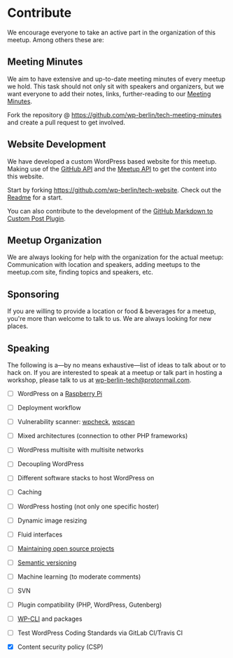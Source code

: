 # Contribute

We encourage everyone to take an active part in the organization of this meetup. Among others these are:

## Meeting Minutes 
We aim to have extensive and up-to-date meeting minutes of every meetup we hold. This task should not only sit with speakers and organizers, but we want everyone to add their notes, links, further-reading to our [Meeting Minutes](/meeting-minutes).

Fork the repository @ https://github.com/wp-berlin/tech-meeting-minutes and create a pull request to get involved.

## Website Development 
We have developed a custom WordPress based website for this meetup. Making use of the [GitHub API](https://developer.github.com/v3/) and the [Meetup API](https://secure.meetup.com/meetup_api) to get the content into this website. 

Start by forking https://github.com/wp-berlin/tech-website. Check out the [Readme](https://github.com/wp-berlin/tech-website/blob/master/README.md) for a start. 

You can also contribute to the development of the [GitHub Markdown to Custom Post Plugin](https://github.com/alpipego/ghcp).

## Meetup Organization
We are always looking for help with the organization for the actual meetup: Communication with location and speakers, adding meetups to the meetup.com site, finding topics and speakers, etc.

## Sponsoring
If you are willing to provide a location or food & beverages for a meetup, you're more than welcome to talk to us. We are always looking for new places.


## Speaking

The following is a&mdash;by no means exhaustive&mdash;list of ideas to talk about or to hack on. If you are interested to speak at a meetup or talk part in hosting a workshop, please talk to us at wp-berlin-tech@protonmail.com.

* [ ] WordPress on a [Raspberry Pi](https://www.raspberrypi.org/)
* [ ] Deployment workflow
* [ ] Vulnerability scanner: [wpcheck](https://github.com/sergejmueller/wpcheck), [wpscan](https://github.com/wpscanteam/wpscan)
* [ ] Mixed architectures (connection to other PHP frameworks)
* [ ] WordPress multisite with multisite networks
* [ ] Decoupling WordPress
* [ ] Different software stacks to host WordPress on
* [ ] Caching
* [ ] WordPress hosting (not only one specific hoster)
* [ ] Dynamic image resizing
* [ ] Fluid interfaces
* [ ] [Maintaining open source projects](https://nolanlawson.com/2017/03/05/what-it-feels-like-to-be-an-open-source-maintainer/)
* [ ] [Semantic versioning](https://alexandergoller.com/semantic-versioning-wordpress-userland/)
* [ ] Machine learning (to moderate comments)
* [ ] SVN
* [ ] Plugin compatibility (PHP, WordPress, Gutenberg)
* [ ] [WP-CLI](https://wp-cli.org/) and packages
* [ ] Test WordPress Coding Standards via GitLab CI/Travis CI

* [x] Content security policy (CSP)
